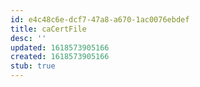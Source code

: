 ```yaml
---
id: e4c48c6e-dcf7-47a8-a670-1ac0076ebdef
title: caCertFile
desc: ''
updated: 1618573905166
created: 1618573905166
stub: true
---
```


